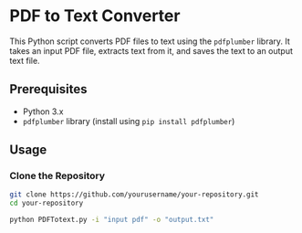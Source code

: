 # PDF to Text Converter

This Python script converts PDF files to text using the `pdfplumber` library. It takes an input PDF file, extracts text from it, and saves the text to an output text file.

## Prerequisites

- Python 3.x
- `pdfplumber` library (install using `pip install pdfplumber`)

## Usage

### Clone the Repository

```bash
git clone https://github.com/yourusername/your-repository.git
cd your-repository

python PDFTotext.py -i "input pdf" -o "output.txt"


